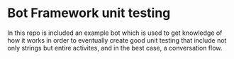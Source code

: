 # Bot Framework unit testing

In this repo is included an example bot which is used to get knowledge of how it works in order to eventually create good unit testing that include not only strings but entire activites, and in the best case, a conversation flow.

